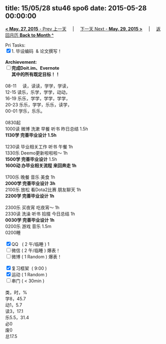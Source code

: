title: 15/05/28 stu46 spo6
date: 2015-05-28 00:00:00
---
[**< May. 27, 2015** - Prev 上一天](/lifelogs/2015/05/d27.html) &nbsp; &nbsp; | &nbsp; &nbsp; [下一天 Next - **May. 29, 2015 >**](/lifelogs/2015/05/d29.html) &nbsp; &nbsp; |  &nbsp; &nbsp; [返回月历 **Back to Month ^**](/lifelogs/2015/05/index.html)
<br/><div>Pri Tasks:<br clear="none"/><input type="checkbox" checked="true" />1. 毕设编码  & 论文撰写！</div><div><br clear="none"/></div><div><strong>Archievement:</strong></div><div><strong><input type="checkbox" />完成Doit.im、</strong><strong>Evernote</strong></div><div><strong>      其中的</strong><strong>所有</strong><strong>既定目标！！</strong></div><div><div><br clear="none"/></div>08-11     读，读读，学学，学读，</div><div>12-15 读乐，乐学，学学，动动，<br clear="none"/>16-19 乐乐，学学，学学，学学，<br clear="none"/>20-23 乐乐，学学，乐乐，读学，</div><div><div>00-01 学乐，乐乐。</div><div><br clear="none"/></div>0830起<br clear="none"/>1000读 微博 洗漱 早餐 听书 昨日总结 1.5h</div><div><strong>1130学</strong><strong> 完善毕业设计</strong><strong> 1.5h</strong></div><div><div><br clear="none"/></div>1230读 毕业相关工作 听书 午餐 1h</div><div>1330乐 Deemo更新啦啦啦～ 1h</div><div><strong>1500学 完善毕业设计</strong> 1.5h<div><strong>1600动 办毕业相关流程 来回奔走 1h</strong></div></div><div><br clear="none"/></div><div>1700乐 晚餐 音乐 美食 1h</div><div><strong>2000学 完善毕业设计 3h</strong><div>2100乐 放松 看Dota2比赛 朋友聊天 1h</div><div><strong>2200学 完善毕业设计 1h</strong></div><div><br clear="none"/></div><div>2300乐 买夜宵 吃夜宵～ 1h</div>2330读 洗澡 听书 拾掇 今日总结 1h</div><div><strong>0030学 完善毕业设计 1h</strong></div><div>0200乐 游戏 音乐 1.5m</div><div>0200睡</div><div><br clear="none"/></div><div><input type="checkbox" checked="true" />QQ   ( 2 午/临睡 ) 1<br clear="none"/><input type="checkbox" />微信 ( 2 午/临睡 ) 爆表！</div><div><input type="checkbox" />微博 ( 1 Random ) 爆表！</div><div><br clear="none"/></div><div><input type="checkbox" checked="true" />复习框架  ( 9:00 ) <br clear="none"/></div><div><input type="checkbox" checked="true" />运动 ( 1 Random ) </div><div><input type="checkbox" />串门 ( < 30min ) </div><div><div><br clear="none"/></div>类，时，%<br clear="none"/>学8，45.7<br clear="none"/>动1，5.7<br clear="none"/>读3，17.1<br clear="none"/>乐5.5，31.4<br clear="none"/>必0<br clear="none"/>废0<br clear="none"/>总17.5</div>